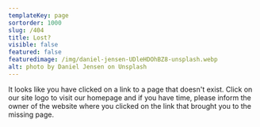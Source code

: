 ```yaml
---
templateKey: page
sortorder: 1000
slug: /404
title: Lost?
visible: false
featured: false
featuredimage: /img/daniel-jensen-UDleHDOhBZ8-unsplash.webp
alt: photo by Daniel Jensen on Unsplash
---
```


It looks like you have clicked on a link to a page that doesn't exist. Click on
our site logo to visit our homepage and if you have time, please inform the
owner of the website where you clicked on the link that brought you to the
missing page.
